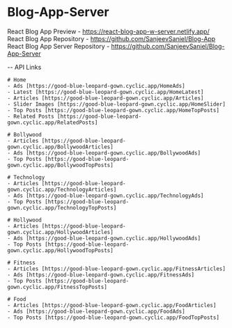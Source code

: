 # Blog-App-Server

React Blog App Preview - https://react-blog-app-w-server.netlify.app/
React Blog App Repository - https://github.com/SanjeevSaniel/Blog-App
React Blog App Server Repository - https://github.com/SanjeevSaniel/Blog-App-Server

-- API Links

    # Home
    - Ads [https://good-blue-leopard-gown.cyclic.app/HomeAds]
    - Latest [https://good-blue-leopard-gown.cyclic.app/HomeLatest]
    - Articles [https://good-blue-leopard-gown.cyclic.app/Articles]
    - Slider Images [https://good-blue-leopard-gown.cyclic.app/HomeSlider]
    - Top Posts [https://good-blue-leopard-gown.cyclic.app/HomeTopPosts]
    - Related Posts [https://good-blue-leopard-gown.cyclic.app/RelatedPosts]

    # Bollywood
    - Articles [https://good-blue-leopard-gown.cyclic.app/BollywoodArticles]
    - Ads [https://good-blue-leopard-gown.cyclic.app/BollywoodAds]
    - Top Posts [https://good-blue-leopard-gown.cyclic.app/BollywoodTopPosts]

    # Technology
    - Articles [https://good-blue-leopard-gown.cyclic.app/TechnologyArticles]
    - Ads [https://good-blue-leopard-gown.cyclic.app/TechnologyAds]
    - Top Posts [https://good-blue-leopard-gown.cyclic.app/TechnologyTopPosts]

    # Hollywood
    - Articles [https://good-blue-leopard-gown.cyclic.app/HollywoodArticles]
    - Ads [https://good-blue-leopard-gown.cyclic.app/HollywoodAds]
    - Top Posts [https://good-blue-leopard-gown.cyclic.app/HollywoodTopPosts]

    # Fitness
    - Articles [https://good-blue-leopard-gown.cyclic.app/FitnessArticles]
    - Ads [https://good-blue-leopard-gown.cyclic.app/FitnessAds]
    - Top Posts [https://good-blue-leopard-gown.cyclic.app/FitnessTopPosts]

    # Food
    - Articles [https://good-blue-leopard-gown.cyclic.app/FoodArticles]
    - Ads [https://good-blue-leopard-gown.cyclic.app/FoodAds]
    - Top Posts [https://good-blue-leopard-gown.cyclic.app/FoodTopPosts]

